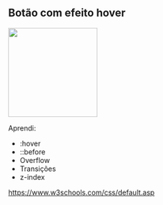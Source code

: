 ## Botão com efeito hover

<p aling:"center">
    <img width="180" src="assets/botao_efeito_hover.png">
</p>

Aprendi:

- :hover
- ::before
- Overflow
- Transições
- z-index

https://www.w3schools.com/css/default.asp
